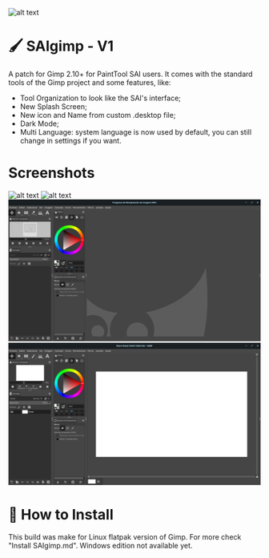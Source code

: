 ![alt text](https://github.com/JOaomoTAa17319/SAIgimp/blob/main/Images/saigimp.png?raw=true)
# 🖌 SAIgimp - V1
A patch for Gimp 2.10+ for PaintTool SAI users. It comes with the standard tools of the Gimp project and some features, like:
- Tool Organization to look like the SAI's interface;
- New Splash Screen;
- New icon and Name from custom .desktop file;
- Dark Mode;
- Multi Language: system language is now used by default, you can still change in settings if you want.
# Screenshots
![alt text](https://github.com/JOaomoTAa17319/SAIgimp/blob/main/Images/Captura%20de%20ecr%C3%A3%20de%202022-01-04%2016-56-07.png?raw=true)
![alt text](https://github.com/JOaomoTAa17319/SAIgimp/blob/main/Images/Captura%20de%20ecr%C3%A3%20de%202022-01-04%2016-56-37.png?raw=true)
![alt text](https://github.com/JOaomoTAa17319/SAIgimp/blob/main/Images/3.png?raw=true?raw=true)
![alt text](https://github.com/JOaomoTAa17319/SAIgimp/blob/main/Images/4.png?raw=true?raw=true)
# 💾 How to Install
This build was make for Linux flatpak version of Gimp. For more check "Install SAIgimp.md". Windows edition not available yet.
